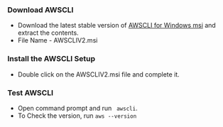 ### Download AWSCLI

- Download the latest stable version of [AWSCLI for Windows msi](https://awscli.amazonaws.com/AWSCLIV2.msi) and extract the contents.
- File Name - AWSCLIV2.msi

### Install the AWSCLI Setup
- Double click on the AWSCLIV2.msi file and complete it.
  
### Test AWSCLI
- Open command prompt and run ` awscli`.
- To Check the version, run `aws --version`
